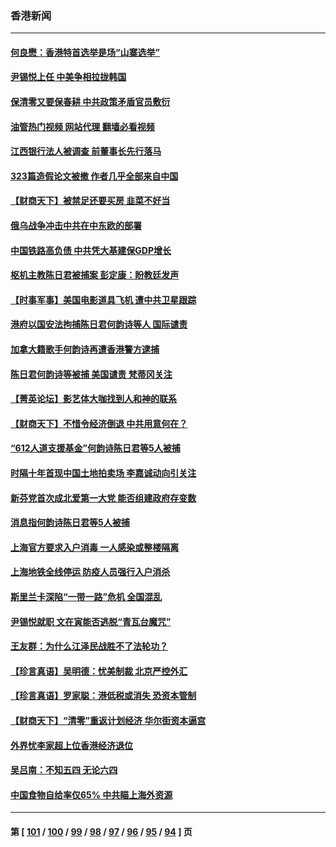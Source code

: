 ### 香港新闻
---
#### [何良懋：香港特首选举是场“山寨选举”](../../pages/ncid1349362/n13735242.md?05140445) 
#### [尹锡悦上任 中美争相拉拢韩国](../../pages/ncid1349362/n13735045.md?05140445) 
#### [保清零又要保春耕 中共政策矛盾官员敷衍](../../pages/ncid1349362/n13735030.md?05140445) 
#### [油管热门视频 网站代理 翻墙必看视频](http://209.222.30.114:81/youtube.html?05140445)
#### [江西银行法人被调查 前董事长先行落马](../../pages/ncid1349362/n13735005.md?05140445) 
#### [323篇造假论文被撤 作者几乎全部来自中国](../../pages/ncid1349362/n13734985.md?05140445) 
#### [【财商天下】被禁足还要买房 韭菜不好当](../../pages/ncid1349362/n13734833.md?05140445) 
#### [俄乌战争冲击中共在中东欧的部署](../../pages/ncid1349362/n13734903.md?05140445) 
#### [中国铁路高负债 中共凭大基建保GDP增长](../../pages/ncid1349362/n13734868.md?05140445) 
#### [枢机主教陈日君被捕案 彭定康：盼教廷发声](../../pages/ncid1349362/n13734545.md?05140445) 
#### [【时事军事】美国电影道具飞机 遭中共卫星跟踪](../../pages/ncid1349362/n13733841.md?05140445) 
#### [港府以国安法拘捕陈日君何韵诗等人 国际谴责](../../pages/ncid1349362/n13734434.md?05140445) 
#### [加拿大籍歌手何韵诗再遭香港警方逮捕](../../pages/ncid1349362/n13733685.md?05140445) 
#### [陈日君何韵诗等被捕 美国谴责 梵蒂冈关注](../../pages/ncid1349362/n13733849.md?05140445) 
#### [【菁英论坛】影艺体大咖找到人和神的联系](../../pages/ncid1349362/n13729847.md?05140445) 
#### [【财商天下】不惜令经济倒退 中共用意何在？](../../pages/ncid1349362/n13733588.md?05140445) 
#### [“612人道支援基金”何韵诗陈日君等5人被捕](../../pages/ncid1349362/n13733344.md?05140445) 
#### [时隔十年首现中国土地拍卖场 李嘉诚动向引关注](../../pages/ncid1349362/n13733574.md?05140445) 
#### [新芬党首次成北爱第一大党 能否组建政府存变数](../../pages/ncid1349362/n13733562.md?05140445) 
#### [消息指何韵诗陈日君等5人被捕](../../pages/ncid1349362/n13733503.md?05140445) 
#### [上海官方要求入户消毒 一人感染或整楼隔离](../../pages/ncid1349362/n13733427.md?05140445) 
#### [上海地铁全线停运 防疫人员强行入户消杀](../../pages/ncid1349362/n13732933.md?05140445) 
#### [斯里兰卡深陷“一带一路”危机 全国混乱](../../pages/ncid1349362/n13732915.md?05140445) 
#### [尹锡悦就职 文在寅能否逃脱“青瓦台魔咒”](../../pages/ncid1349362/n13732873.md?05140445) 
#### [王友群：为什么江泽民战胜不了法轮功？](../../pages/ncid1349362/n13732367.md?05140445) 
#### [【珍言真语】吴明德：忧美制裁 北京严控外汇](../../pages/ncid1349362/n13732623.md?05140445) 
#### [【珍言真语】罗家聪：港低税或消失 恐资本管制](../../pages/ncid1349362/n13731465.md?05140445) 
#### [【财商天下】“清零”重返计划经济 华尔街资本逼宫](../../pages/ncid1349362/n13732331.md?05140445) 
#### [外界忧李家超上位香港经济退位](../../pages/ncid1349362/n13732290.md?05140445) 
#### [吴吕南：不知五四 无论六四](../../pages/ncid1349362/n13732297.md?05140445) 
#### [中国食物自给率仅65% 中共瞄上海外资源](../../pages/ncid1349362/n13732272.md?05140445) 

---
#### 第 [ [101](./101.md?05140445) / [100](./100.md?05140445) / [99](./99.md?05140445) / [98](./98.md?05140445) / [97](./97.md?05140445) / [96](./96.md?05140445) / [95](./95.md?05140445) / [94](./94.md?05140445) ] 页
